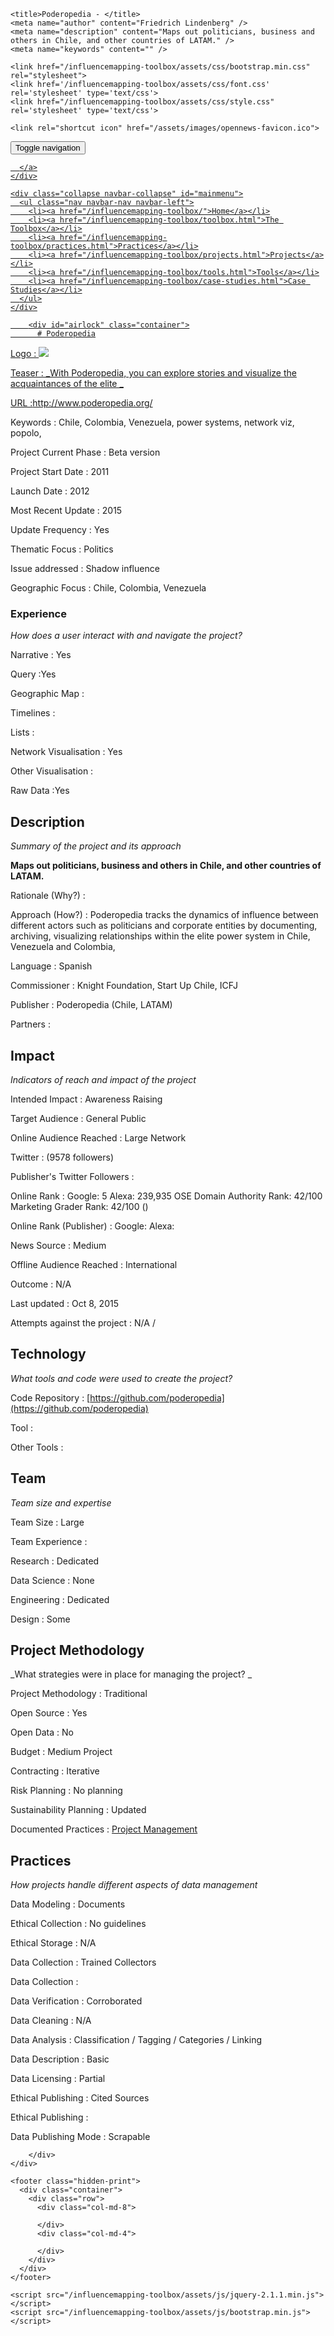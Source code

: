 <!DOCTYPE html>
<html>
  <head>
    <meta charset="utf-8">
    <meta http-equiv="X-UA-Compatible" content="IE=edge,chrome=1">
    <meta name="viewport" content="width=device-width, initial-scale=1.0">

    <title>Poderopedia - </title>
    <meta name="author" content="Friedrich Lindenberg" />
    <meta name="description" content="Maps out politicians, business and others in Chile, and other countries of LATAM." />
    <meta name="keywords" content="" />

    <link href="/influencemapping-toolbox/assets/css/bootstrap.min.css" rel="stylesheet">
    <link href='/influencemapping-toolbox/assets/css/font.css' rel='stylesheet' type='text/css'>
    <link href="/influencemapping-toolbox/assets/css/style.css" rel='stylesheet' type='text/css'>

    <link rel="shortcut icon" href="/assets/images/opennews-favicon.ico">
  </head>
  <body>
    <div id="page">
      <nav class="navbar navbar-default navbar-static-top" role="navigation">
  <div class="container">
    <div class="navbar-header">
      <button type="button" class="navbar-toggle" data-toggle="collapse"
        data-target="#mainmenu">
        <span class="sr-only">Toggle navigation</span>
        <span class="icon-bar"></span>
        <span class="icon-bar"></span>
        <span class="icon-bar"></span>
      </button>
      <a class="navbar-brand" href="/">
        
      </a>
    </div>

    <div class="collapse navbar-collapse" id="mainmenu">
      <ul class="nav navbar-nav navbar-left">
        <li><a href="/influencemapping-toolbox/">Home</a></li>
        <li><a href="/influencemapping-toolbox/toolbox.html">The Toolbox</a></li>
        <li><a href="/influencemapping-toolbox/practices.html">Practices</a></li>
        <li><a href="/influencemapping-toolbox/projects.html">Projects</a></li>
        <li><a href="/influencemapping-toolbox/tools.html">Tools</a></li>
        <li><a href="/influencemapping-toolbox/case-studies.html">Case Studies</a></li>
      </ul>
    </div>
  </div>
</nav>

        <div id="airlock" class="container">
          # Poderopedia

Logo
: ![](http://www.poderopedia.org/poderopedia/static/img/logo-beta.png)

Teaser
: _With Poderopedia, you can explore stories and visualize the acquaintances of the elite _

URL
:http://www.poderopedia.org/


Keywords
: Chile, Colombia, Venezuela, power systems, network viz, popolo,  



Project Current Phase
: Beta version

	

Project Start Date
: 2011



Launch Date
: 2012



Most Recent Update
: 2015



Update Frequency
: Yes



Thematic Focus
: Politics



Issue addressed
: Shadow influence



Geographic Focus
: Chile, Colombia, Venezuela


### Experience

_How does a user interact with and navigate the project?_

Narrative
: Yes
 

Query
:Yes 

Geographic Map
:  

Timelines
:  

Lists
:  

Network Visualisation
:  Yes

Other Visualisation
:   

Raw Data 
:Yes

## Description

_Summary of the project and its approach_

__Maps out politicians, business and others in Chile, and other countries of LATAM.__


Rationale (Why?)
: 



Approach (How?)
:  Poderopedia tracks the dynamics of influence between different actors such as politicians and corporate entities by documenting, archiving, visualizing relationships within the elite power system in Chile, Venezuela and Colombia,



Language
: Spanish



Commissioner
: Knight Foundation, Start Up Chile, ICFJ



Publisher
: Poderopedia (Chile, LATAM)



Partners
: 



## Impact

_Indicators of reach and impact of the project_

Intended Impact
: Awareness Raising



Target Audience
: General Public



Online Audience Reached
: Large Network



Twitter
:  (9578 followers)



Publisher's Twitter Followers
: 



Online Rank
:  Google: 5   Alexa: 239,935  OSE Domain Authority Rank: 42/100 Marketing Grader Rank: 42/100 ()


Online Rank (Publisher)
:  Google:   Alexa: 



News Source
: Medium



Offline Audience Reached
: International



Outcome
: N/A



Last updated
: Oct 8, 2015


Attempts against the project
: N/A  / 


## Technology

_What tools and code were used to create the project?_

Code Repository
: [https://github.com/poderopedia](https://github.com/poderopedia)



Tool
: 



Other Tools
: 


## Team

_Team size and expertise_

Team Size
: Large



Team Experience
:  

Research
: Dedicated 

Data Science
: None 

Engineering
:  Dedicated

Design
: Some


## Project Methodology

_What strategies were in place for managing the project? _

Project Methodology
: Traditional



Open Source
: Yes



Open Data
: No



Budget
: Medium Project



Contracting
: Iterative



Risk Planning
: No planning



Sustainability Planning
: Updated


Documented Practices
: [Project Management](http://www.poderopedia.org/poderopedia/pages/index/38) []() []()


## Practices

_How projects handle different aspects of data management_

Data Modeling
: Documents



Ethical Collection
: No guidelines



Ethical Storage
: N/A



Data Collection
: Trained Collectors



Data Collection
: 



Data Verification
: Corroborated



Data Cleaning
: N/A



Data Analysis
: Classification / Tagging / Categories / Linking



Data Description
: Basic



Data Licensing
: Partial



Ethical Publishing
: Cited Sources



Ethical Publishing
: 



Data Publishing Mode
: Scrapable

        </div>
    </div>

    <footer class="hidden-print">
      <div class="container">
        <div class="row">
          <div class="col-md-8">
            
          </div>
          <div class="col-md-4">
            
          </div>
        </div>
      </div>
    </footer>

    <script src="/influencemapping-toolbox/assets/js/jquery-2.1.1.min.js"></script>
    <script src="/influencemapping-toolbox/assets/js/bootstrap.min.js"></script>
  </body>
</html>
